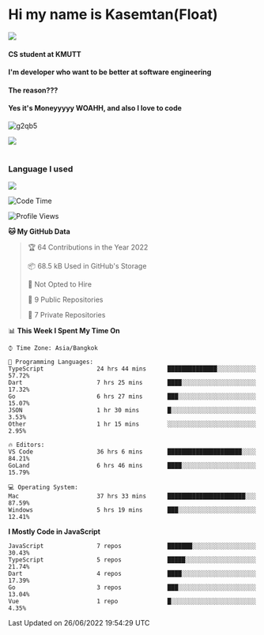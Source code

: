 # Hi my name is Kasemtan(Float)
![](https://64.media.tumblr.com/9c2a8f831efe8da556ffbf89cebb52c9/b86c1ab833a37e32-93/s1280x1920/d000dc22f75df64be2bc150f5fa69c4f6df6bb07.gifv)
#### CS student at KMUTT
#### I'm developer who want to be better at software engineering
#### The reason???
#### Yes it's Moneyyyyy WOAHH, and also I love to code
![g2qb5](https://user-images.githubusercontent.com/69688279/175812510-9235eaf7-72f7-40d3-b163-56efa9aa5c6b.gif)


[![](https://github-readme-stats.vercel.app/api?username=FloatKasemtan&show_icons=true&theme=nightowl)]()
#
### Language I used
[![](https://github-readme-stats.vercel.app/api/top-langs/?username=FloatKasemtan&layout=compact&theme=nightowl)]()
<!--START_SECTION:waka-->
![Code Time](http://img.shields.io/badge/Code%20Time-512%20hrs%2025%20mins-blue)

![Profile Views](http://img.shields.io/badge/Profile%20Views-9-blue)

**🐱 My GitHub Data** 

> 🏆 64 Contributions in the Year 2022
 > 
> 📦 68.5 kB Used in GitHub's Storage 
 > 
> 🚫 Not Opted to Hire
 > 
> 📜 9 Public Repositories 
 > 
> 🔑 7 Private Repositories  
 > 
📊 **This Week I Spent My Time On** 

```text
⌚︎ Time Zone: Asia/Bangkok

💬 Programming Languages: 
TypeScript               24 hrs 44 mins      ██████████████░░░░░░░░░░░   57.72% 
Dart                     7 hrs 25 mins       ████░░░░░░░░░░░░░░░░░░░░░   17.32% 
Go                       6 hrs 27 mins       ███░░░░░░░░░░░░░░░░░░░░░░   15.07% 
JSON                     1 hr 30 mins        █░░░░░░░░░░░░░░░░░░░░░░░░   3.53% 
Other                    1 hr 15 mins        ░░░░░░░░░░░░░░░░░░░░░░░░░   2.95%

🔥 Editors: 
VS Code                  36 hrs 6 mins       █████████████████████░░░░   84.21% 
GoLand                   6 hrs 46 mins       ████░░░░░░░░░░░░░░░░░░░░░   15.79%

💻 Operating System: 
Mac                      37 hrs 33 mins      ██████████████████████░░░   87.59% 
Windows                  5 hrs 19 mins       ███░░░░░░░░░░░░░░░░░░░░░░   12.41%

```

**I Mostly Code in JavaScript** 

```text
JavaScript               7 repos             ███████░░░░░░░░░░░░░░░░░░   30.43% 
TypeScript               5 repos             █████░░░░░░░░░░░░░░░░░░░░   21.74% 
Dart                     4 repos             ████░░░░░░░░░░░░░░░░░░░░░   17.39% 
Go                       3 repos             ███░░░░░░░░░░░░░░░░░░░░░░   13.04% 
Vue                      1 repo              █░░░░░░░░░░░░░░░░░░░░░░░░   4.35%

```



 Last Updated on 26/06/2022 19:54:29 UTC
<!--END_SECTION:waka-->
<!--
**FloatKasemtan/FloatKasemtan** is a ✨ _special_ ✨ repository because its `README.md` (this file) appears on your GitHub profile.

Here are some ideas to get you started:

- 🔭 I’m currently working on ...
- 🌱 I’m currently learning ...
- 👯 I’m looking to collaborate on ...
- 🤔 I’m looking for help with ...
- 💬 Ask me about ...
- 📫 How to reach me: ...
- 😄 Pronouns: ...
- ⚡ Fun fact: ...
-->
